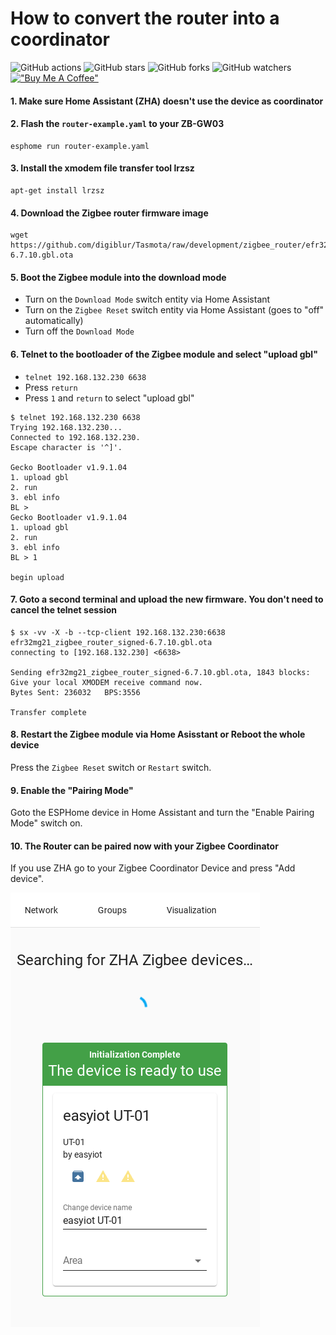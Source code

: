 # How to convert the router into a coordinator

![GitHub actions](https://github.com/syssi/esphome-zb-gw03/actions/workflows/ci.yaml/badge.svg)
![GitHub stars](https://img.shields.io/github/stars/syssi/esphome-zb-gw03)
![GitHub forks](https://img.shields.io/github/forks/syssi/esphome-zb-gw03)
![GitHub watchers](https://img.shields.io/github/watchers/syssi/esphome-zb-gw03)
[!["Buy Me A Coffee"](https://img.shields.io/badge/buy%20me%20a%20coffee-donate-yellow.svg)](https://www.buymeacoffee.com/syssi)

#### 1. Make sure Home Assistant (ZHA) doesn't use the device as coordinator

#### 2. Flash the `router-example.yaml` to your ZB-GW03

```
esphome run router-example.yaml
```

#### 3. Install the xmodem file transfer tool lrzsz

```
apt-get install lrzsz
```

#### 4. Download the Zigbee router firmware image

```
wget https://github.com/digiblur/Tasmota/raw/development/zigbee_router/efr32mg21_zigbee_router_signed-6.7.10.gbl.ota
```

#### 5. Boot the Zigbee module into the download mode

- Turn on the `Download Mode` switch entity via Home Assistant
- Turn on the `Zigbee Reset` switch entity via Home Assistant (goes to "off" automatically)
- Turn off the `Download Mode`

#### 6. Telnet to the bootloader of the Zigbee module and select "upload gbl"

- `telnet 192.168.132.230 6638`
- Press `return`
- Press `1` and `return` to select "upload gbl"

```
$ telnet 192.168.132.230 6638
Trying 192.168.132.230...
Connected to 192.168.132.230.
Escape character is '^]'.

Gecko Bootloader v1.9.1.04
1. upload gbl
2. run
3. ebl info
BL >
Gecko Bootloader v1.9.1.04
1. upload gbl
2. run
3. ebl info
BL > 1

begin upload
```

#### 7. Goto a second terminal and upload the new firmware. You don't need to cancel the telnet session

```
$ sx -vv -X -b --tcp-client 192.168.132.230:6638 efr32mg21_zigbee_router_signed-6.7.10.gbl.ota
connecting to [192.168.132.230] <6638>

Sending efr32mg21_zigbee_router_signed-6.7.10.gbl.ota, 1843 blocks: Give your local XMODEM receive command now.
Bytes Sent: 236032   BPS:3556

Transfer complete
```

#### 8. Restart the Zigbee module via Home Asisstant or Reboot the whole device

Press the `Zigbee Reset` switch or `Restart` switch.

#### 9. Enable the "Pairing Mode"

Goto the ESPHome device in Home Assistant and turn the "Enable Pairing Mode" switch on.

#### 10. The Router can be paired now with your Zigbee Coordinator

If you use ZHA go to your Zigbee Coordinator Device and press "Add device".

![Paired Zigbee router](../images/zha-paired-router.png "Paired Zigbee router")
